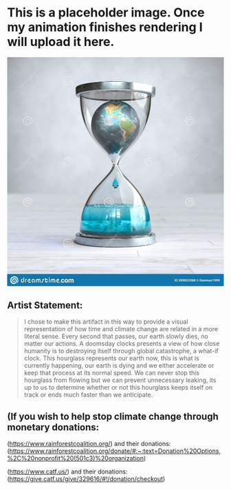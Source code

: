 ## <!-- -->
## <!-- -->
# This is a placeholder image. Once my animation finishes rendering I will upload it here.
![Placeholder jpeg](docs/assets/placeholder.jpeg)

## Artist Statement:
> I chose to make this artifact in this way to provide a visual representation of how time and climate change are related in a more literal sense. Every second that passes, our earth slowly dies, no matter our actions. A doomsday clocks presents a view of how close humanity is to destroying itself through global catastrophe, a what-if clock. This hourglass represents our earth now, this is what is currently happening, our earth is dying and we either accelerate or keep that process at its normal speed. We can never stop this hourglass from flowing but we can prevent unnecessary leaking, its up to us to determine whether or not this hourglass keeps itself on track or ends much faster than we anticipate. 

## (If you wish to help stop climate change through monetary donations: 
(https://www.rainforestcoalition.org/) and their donations:
(https://www.rainforestcoalition.org/donate/#:~:text=Donation%20Options,%2C%20nonprofit%20(501c3)%20organization)

(https://www.catf.us/) and their donations:
(https://give.catf.us/give/329616/#!/donation/checkout)

